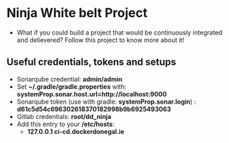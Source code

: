# Ninja White belt Project
* What if you could build a project that would be continuously integrated and delievered? Follow this project to know more about it!



## Useful credentials, tokens and setups
* Sonarqube credential: **admin/admin**
* Set **~/.gradle/gradle.properties** with: **systemProp.sonar.host.url=http://localhost:9000**
* Sonarqube token (use with gradle: **systemProp.sonar.login**) : **d61c5d54c696302618370182998b9b6925493063**
* Gitlab credentials: **root/dd_ninja**
* Add this entry to your **/etc/hosts**:
 	* **127.0.0.1 ci-cd.dockerdonegal.ie**